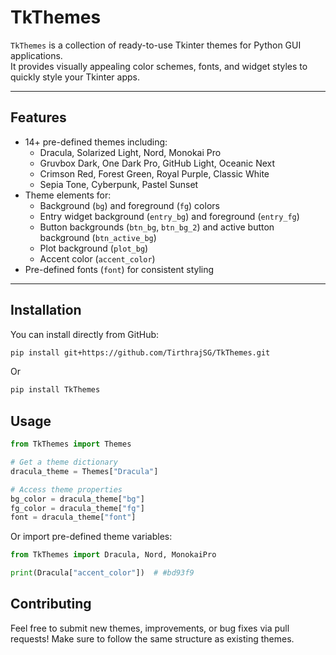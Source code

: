 # TkThemes

`TkThemes` is a collection of ready-to-use Tkinter themes for Python GUI applications.  
It provides visually appealing color schemes, fonts, and widget styles to quickly style your Tkinter apps.

---

## Features

- 14+ pre-defined themes including:
  - Dracula, Solarized Light, Nord, Monokai Pro
  - Gruvbox Dark, One Dark Pro, GitHub Light, Oceanic Next
  - Crimson Red, Forest Green, Royal Purple, Classic White
  - Sepia Tone, Cyberpunk, Pastel Sunset
- Theme elements for:
  - Background (`bg`) and foreground (`fg`) colors
  - Entry widget background (`entry_bg`) and foreground (`entry_fg`)
  - Button backgrounds (`btn_bg`, `btn_bg_2`) and active button background (`btn_active_bg`)
  - Plot background (`plot_bg`)
  - Accent color (`accent_color`)
- Pre-defined fonts (`font`) for consistent styling

---

## Installation

You can install directly from GitHub:

```bash
pip install git+https://github.com/TirthrajSG/TkThemes.git
```

Or 

```bash
pip install TkThemes
```

## Usage
```python
from TkThemes import Themes

# Get a theme dictionary
dracula_theme = Themes["Dracula"]

# Access theme properties
bg_color = dracula_theme["bg"]
fg_color = dracula_theme["fg"]
font = dracula_theme["font"]

```
Or import pre-defined theme variables:
```python
from TkThemes import Dracula, Nord, MonokaiPro

print(Dracula["accent_color"])  # #bd93f9

```

## Contributing

Feel free to submit new themes, improvements, or bug fixes via pull requests!
Make sure to follow the same structure as existing themes.

